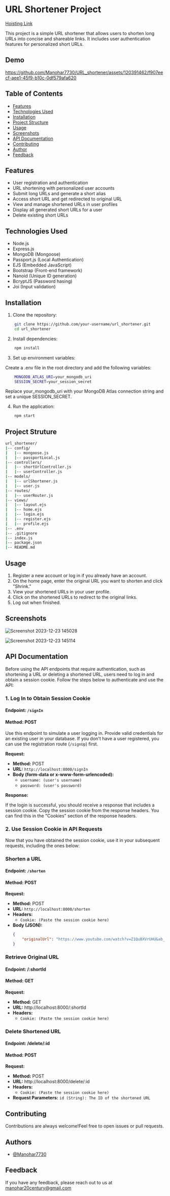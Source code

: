 
# URL Shortener Project

[Hoisting Link](https://url-shortener-aey6.onrender.com)

This project is a simple URL shortener that allows users to shorten long URLs into concise and shareable links. It includes user authentication features for personalized short URLs.


## Demo
https://github.com/Manohar7730/URL_shortener/assets/120391462/f907eecf-aee1-45f9-b10c-0df579afa620

## Table of Contents

- [Features](#features)
- [Technologies Used](#technologies-used)
- [Installation](#installation)
- [Project Structure](#project-structure)
- [Usage](#usage)
- [Screenshots](#screenshots)
- [API Documentation](#api-doc)
- [Contributing](#contributing)
- [Author](#author)
- [Feedback](#feedback)

## Features
<a name="features"></a>

- User registration and authentication
- URL shortening with personalized user accounts
- Submit long URLs and generate a short alias
- Access short URL and get redirected to original URL
- View and manage shortened URLs in user profiles
- Display all generated short URLs for a user
- Delete existing short URLs


## Technologies Used
<a name="technologies-used"></a>

- Node.js
- Express.js
- MongoDB (Mongoose)
- Passport.js (Local Authentication)
- EJS (Embedded JavaScript)
- Bootstrap (Front-end framework)
- Nanoid (Unique ID generation)
- BcryptJS (Password hasing)
- Joi (Input validation)


## Installation
<a name="installation"></a>

1) Clone the repository:

```bash
    git clone https://github.com/your-username/url_shortener.git
    cd url_shortener
```

2) Install dependencies:

```bash
    npm install
```

3) Set up environment variables:

Create a .env file in the root directory and add the following variables:

```bash
    MONGODB_ATLAS_URI=your_mongodb_uri
    SESSION_SECRET=your_session_secret
```
Replace your_mongodb_uri with your MongoDB Atlas connection string and set a unique SESSION_SECRET.

4) Run the application:

```bash
    npm start
```
## Project Struture
<a name="project-structure"></a>

```bash
url_shortener/
|-- config/
|   |-- mongoose.js
|   |-- passportLocal.js
|-- controllers/
|   |-- shortUrlController.js
|   |-- userController.js
|-- models/
|   |-- urlShortener.js
|   |-- user.js
|-- routes/
|   |-- userRouter.js
|-- views/
|   |-- layout.ejs
|   |-- home.ejs
|   |-- login.ejs
|   |-- register.ejs
|   |-- profile.ejs
|-- .env
|-- .gitignore
|-- index.js
|-- package.json
|-- README.md
```

## Usage
<a name="usage"></a>

1) Register a new account or log in if you already have an account.
2) On the home page, enter the original URL you want to shorten and click "Shrink."
3) View your shortened URLs in your user profile.
4) Click on the shortened URLs to redirect to the original links.
5) Log out when finished.


## Screenshots
<a name="screenshots"></a>

![Screenshot 2023-12-23 145028](https://github.com/Manohar7730/URL_shortener/assets/120391462/8b2c2995-a74f-4fd5-86d3-f35be1c4881c)

![Screenshot 2023-12-23 145114](https://github.com/Manohar7730/URL_shortener/assets/120391462/34c2074c-1f7c-474d-a553-ddecc16deb3b)


## API Documentation
<a name="api-doc"></a>

Before using the API endpoints that require authentication, such as shortening a URL or deleting a shortened URL, users need to log in and obtain a session cookie. Follow the steps below to authenticate and use the API:

### 1. Log In to Obtain Session Cookie

#### Endpoint: `/signIn`
#### Method: POST

Use this endpoint to simulate a user logging in. Provide valid credentials for an existing user in your database. If you don't have a user registered, you can use the registration route (`/signUp`) first.

**Request:**

- **Method:** POST
- **URL:** `http://localhost:8000/signIn`
- **Body (form-data or x-www-form-urlencoded):**
  - `username: (user's username)`
  - `password: (user's password)`

**Response:**

If the login is successful, you should receive a response that includes a session cookie. Copy the session cookie from the response headers. You can find this in the "Cookies" section of the response headers.

### 2. Use Session Cookie in API Requests

Now that you have obtained the session cookie, use it in your subsequent requests, including the ones below:

### Shorten a URL

#### Endpoint: `/shorten`
#### Method: POST

**Request:**

- **Method:** POST
- **URL:** `http://localhost:8000/shorten`
- **Headers:**
  - `Cookie: (Paste the session cookie here)`
- **Body (JSON):**
  ```json
  {
      "originalUrl": "https://www.youtube.com/watch?v=Z1QuBXVrUHU&ab_channel=HombaleFilms"
  }

### Retrieve Original URL

#### Endpoint: /:shortId
#### Method: GET

**Request:**

- **Method:** GET
- **URL:** http://localhost:8000/:shortId
- **Headers:**
    - `Cookie: (Paste the session cookie here)`

### Delete Shortened URL
#### Endpoint: /delete/:id
#### Method: POST

**Request:**

- **Method:** POST
- **URL:** http://localhost:8000/delete/:id
- **Headers:**
    - `Cookie: (Paste the session cookie here)`
- **Request Parameters:**
    `id (String): The ID of the shortened URL`


## Contributing
<a name="contributing"></a>

Contributions are always welcome!Feel free to open issues or pull requests.


## Authors
<a name="author"></a>

- [@Manohar7730](https://github.com/Manohar7730)

## Feedback
<a name="feedback"></a>

If you have any feedback, please reach out to us at manohar20century@gmail.com


